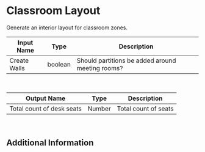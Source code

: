 

# Classroom Layout

Generate an interior layout for classroom zones.

|Input Name|Type|Description|
|---|---|---|
|Create Walls|boolean|Should partitions be added around meeting rooms?|


<br>

|Output Name|Type|Description|
|---|---|---|
|Total count of desk seats|Number|Total count of seats|


<br>

## Additional Information




